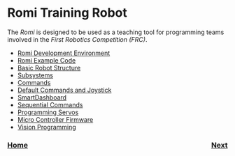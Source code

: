 # Romi Training Robot
The <i>Romi</i> is designed to be used as a teaching tool for programming teams involved in the <i>First Robotics Competition (FRC)</i>.  

<!-- The code for this robot can be found in the [Romi Github Repository](https://github.com/mjwhite8119/FRCRomi). There are multiple <i>Git</i> code branches in this repository and each branch builds on the previous one to create a functioning mobile robot.  -->

- [Romi Development Environment](romiDev)
- [Romi Example Code](romiExampleCode)
- [Basic Robot Structure](romiCode1)
- [Subsystems](romiCode2)
- [Commands](romiCode3)
- [Default Commands and Joystick](romiCode4)
- [SmartDashboard](romiCode5)
- [Sequential Commands](romiCode6)
- [Programming Servos](romiCode7)
- [Micro Controller Firmware](romiFirmware)
- [Vision Programming](romiVision)

<h3><span style="float:left">
<a href="../index">Home</a></span>
<span style="float:right">
<a href="ide">Next</a></span></h3>